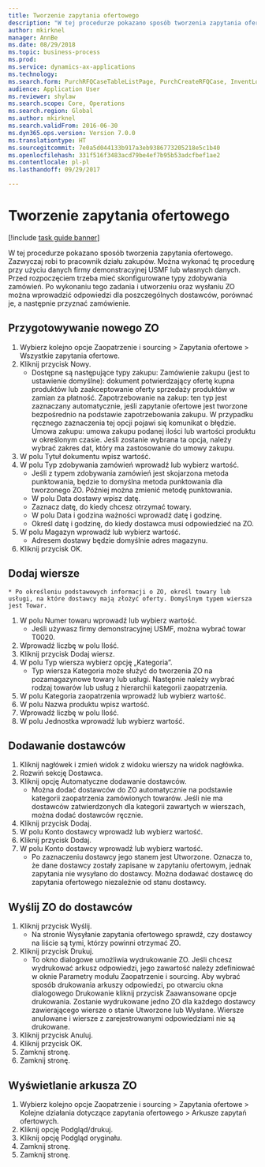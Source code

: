 ```yaml
--- 
title: Tworzenie zapytania ofertowego
description: "W tej procedurze pokazano sposób tworzenia zapytania ofertowego."
author: mkirknel
manager: AnnBe
ms.date: 08/29/2018
ms.topic: business-process
ms.prod: 
ms.service: dynamics-ax-applications
ms.technology: 
ms.search.form: PurchRFQCaseTableListPage, PurchCreateRFQCase, InventLocationIdLookup, PurchRFQCaseTable, InventItemIdLookupSimple, EcoResCategorySingleLookup, UnitOfMeasureLookup, PurchRFQEditLines, PurchRFQEditLinesPrintOptions, VendRFQJournal, SrsReportViewerForm
audience: Application User
ms.reviewer: shylaw
ms.search.scope: Core, Operations
ms.search.region: Global
ms.author: mkirknel
ms.search.validFrom: 2016-06-30
ms.dyn365.ops.version: Version 7.0.0
ms.translationtype: HT
ms.sourcegitcommit: 7e0a5d044133b917a3eb9386773205218e5c1b40
ms.openlocfilehash: 331f516f3483acd79be4ef7b95b53adcfbef1ae2
ms.contentlocale: pl-pl
ms.lasthandoff: 09/29/2017

---
```

# <a name="create-a-request-for-quotation"></a>Tworzenie zapytania ofertowego

[!include [task guide banner](../../includes/task-guide-banner.md)]

W tej procedurze pokazano sposób tworzenia zapytania ofertowego. Zazwyczaj robi to pracownik działu zakupów. Można wykonać tę procedurę przy użyciu danych firmy demonstracyjnej USMF lub własnych danych. Przed rozpoczęciem trzeba mieć skonfigurowane typy zdobywania zamówień. Po wykonaniu tego zadania i utworzeniu oraz wysłaniu ZO można wprowadzić odpowiedzi dla poszczególnych dostawców, porównać je, a następnie przyznać zamówienie.


## <a name="prepare-a-new-rfq"></a>Przygotowywanie nowego ZO
1. Wybierz kolejno opcje Zaopatrzenie i sourcing > Zapytania ofertowe > Wszystkie zapytania ofertowe.
2. Kliknij przycisk Nowy.
    * Dostępne są następujące typy zakupu: Zamówienie zakupu (jest to ustawienie domyślne): dokument potwierdzający ofertę kupna produktów lub zaakceptowanie oferty sprzedaży produktów w zamian za płatność. Zapotrzebowanie na zakup: ten typ jest zaznaczany automatycznie, jeśli zapytanie ofertowe jest tworzone bezpośrednio na podstawie zapotrzebowania zakupu. W przypadku ręcznego zaznaczenia tej opcji pojawi się komunikat o błędzie. Umowa zakupu: umowa zakupu podanej ilości lub wartości produktu w określonym czasie. Jeśli zostanie wybrana ta opcja, należy wybrać zakres dat, który ma zastosowanie do umowy zakupu.  
3. W polu Tytuł dokumentu wpisz wartość.
4. W polu Typ zdobywania zamówień wprowadź lub wybierz wartość.
    * Jeśli z typem zdobywania zamówień jest skojarzona metoda punktowania, będzie to domyślna metoda punktowania dla tworzonego ZO. Później można zmienić metodę punktowania.  
    * W polu Data dostawy wpisz datę.  
    * Zaznacz datę, do kiedy chcesz otrzymać towary.  
    * W polu Data i godzina ważności wprowadź datę i godzinę.  
    * Określ datę i godzinę, do kiedy dostawca musi odpowiedzieć na ZO.  
5. W polu Magazyn wprowadź lub wybierz wartość.
    * Adresem dostawy będzie domyślnie adres magazynu.  
6. Kliknij przycisk OK.

## <a name="add-lines"></a>Dodaj wiersze
    * Po określeniu podstawowych informacji o ZO, określ towary lub usługi, na które dostawcy mają złożyć oferty. Domyślnym typem wiersza jest Towar.   
1. W polu Numer towaru wprowadź lub wybierz wartość.
    * Jeśli używasz firmy demonstracyjnej USMF, można wybrać towar T0020.  
2. Wprowadź liczbę w polu Ilość.
3. Kliknij przycisk Dodaj wiersz.
4. W polu Typ wiersza wybierz opcję „Kategoria”.
    * Typ wiersza Kategoria może służyć do tworzenia ZO na pozamagazynowe towary lub usługi. Następnie należy wybrać rodzaj towarów lub usług z hierarchii kategorii zaopatrzenia.  
5. W polu Kategoria zaopatrzenia wprowadź lub wybierz wartość.
6. W polu Nazwa produktu wpisz wartość.
7. Wprowadź liczbę w polu Ilość.
8. W polu Jednostka wprowadź lub wybierz wartość.

## <a name="add-vendors"></a>Dodawanie dostawców
1. Kliknij nagłówek i zmień widok z widoku wierszy na widok nagłówka. 
2. Rozwiń sekcję Dostawca.
3. Kliknij opcję Automatyczne dodawanie dostawców.
    * Można dodać dostawców do ZO automatycznie na podstawie kategorii zaopatrzenia zamówionych towarów. Jeśli nie ma dostawców zatwierdzonych dla kategorii zawartych w wierszach, można dodać dostawców ręcznie.  
4. Kliknij przycisk Dodaj.
5. W polu Konto dostawcy wprowadź lub wybierz wartość.
6. Kliknij przycisk Dodaj.
7. W polu Konto dostawcy wprowadź lub wybierz wartość.
    * Po zaznaczeniu dostawcy jego stanem jest Utworzone. Oznacza to, że dane dostawcy zostały zapisane w zapytaniu ofertowym, jednak zapytania nie wysyłano do dostawcy. Można dodawać dostawcę do zapytania ofertowego niezależnie od stanu dostawcy.  

## <a name="send-the-rfq-to-vendors"></a>Wyślij ZO do dostawców
1. Kliknij przycisk Wyślij.
    * Na stronie Wysyłanie zapytania ofertowego sprawdź, czy dostawcy na liście są tymi, którzy powinni otrzymać ZO.  
2. Kliknij przycisk Drukuj.
    * To okno dialogowe umożliwia wydrukowanie ZO. Jeśli chcesz wydrukować arkusz odpowiedzi, jego zawartość należy zdefiniować w oknie Parametry modułu Zaopatrzenie i sourcing. Aby wybrać sposób drukowania arkuszy odpowiedzi, po otwarciu okna dialogowego Drukowanie kliknij przycisk Zaawansowane opcje drukowania. Zostanie wydrukowane jedno ZO dla każdego dostawcy zawierającego wiersze o stanie Utworzone lub Wysłane. Wiersze anulowane i wiersze z zarejestrowanymi odpowiedziami nie są drukowane.   
3. Kliknij przycisk Anuluj.
4. Kliknij przycisk OK.
5. Zamknij stronę.
6. Zamknij stronę.

## <a name="view-the-rfq-journal"></a>Wyświetlanie arkusza ZO
1. Wybierz kolejno opcje Zaopatrzenie i sourcing > Zapytania ofertowe > Kolejne działania dotyczące zapytania ofertowego > Arkusze zapytań ofertowych.
2. Kliknij opcję Podgląd/drukuj.
3. Kliknij opcję Podgląd oryginału.
4. Zamknij stronę.
5. Zamknij stronę.


